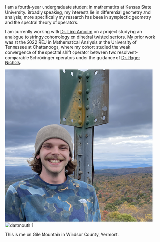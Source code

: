 I am a fourth-year undergraduate student in mathematics at Kansas State University. Broadly speaking, my interests lie in differential geometry and analysis; more specifically my research has been in symplectic geometry and the spectral theory of operators.

I am currently working with [Dr. Lino Amorim](https://www.math.ksu.edu/~lamorim/) on a project studying an analogue to stringy cohomology on dihedral twisted sectors. My prior work was at the 2022 REU in Mathematical Analysis at the University of Tennessee at Chattanooga, where my cohort studied the weak convergence of the spectral shift operator between two resolvent-comparable Schrödinger operators under the guidance of [Dr. Roger Nichols](https://sites.google.com/mocs.utc.edu/rogernicholshomepage/home).

<img src="main.jpg" alt="me">

<img src="assets/dm1.jpg" alt="dartmouth 1" width="225">

This is me on Gile Mountain in Windsor County, Vermont.